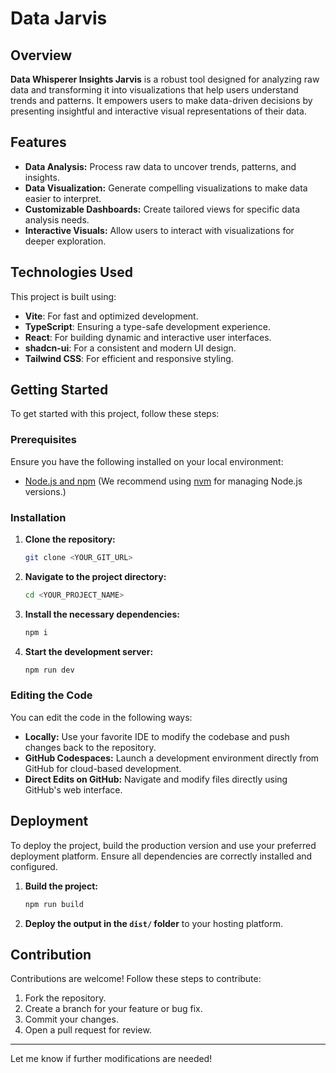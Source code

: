 # Data Jarvis

## Overview

**Data Whisperer Insights Jarvis** is a robust tool designed for analyzing raw data and transforming it into visualizations that help users understand trends and patterns. It empowers users to make data-driven decisions by presenting insightful and interactive visual representations of their data.

## Features

- **Data Analysis:** Process raw data to uncover trends, patterns, and insights.
- **Data Visualization:** Generate compelling visualizations to make data easier to interpret.
- **Customizable Dashboards:** Create tailored views for specific data analysis needs.
- **Interactive Visuals:** Allow users to interact with visualizations for deeper exploration.

## Technologies Used

This project is built using:

- **Vite**: For fast and optimized development.
- **TypeScript**: Ensuring a type-safe development experience.
- **React**: For building dynamic and interactive user interfaces.
- **shadcn-ui**: For a consistent and modern UI design.
- **Tailwind CSS**: For efficient and responsive styling.

## Getting Started

To get started with this project, follow these steps:

### Prerequisites

Ensure you have the following installed on your local environment:

- [Node.js and npm](https://nodejs.org/) (We recommend using [nvm](https://github.com/nvm-sh/nvm) for managing Node.js versions.)

### Installation

1. **Clone the repository:**
   ```sh
   git clone <YOUR_GIT_URL>
   ```

2. **Navigate to the project directory:**
   ```sh
   cd <YOUR_PROJECT_NAME>
   ```

3. **Install the necessary dependencies:**
   ```sh
   npm i
   ```

4. **Start the development server:**
   ```sh
   npm run dev
   ```

### Editing the Code

You can edit the code in the following ways:

- **Locally:** Use your favorite IDE to modify the codebase and push changes back to the repository.
- **GitHub Codespaces:** Launch a development environment directly from GitHub for cloud-based development.
- **Direct Edits on GitHub:** Navigate and modify files directly using GitHub's web interface.

## Deployment

To deploy the project, build the production version and use your preferred deployment platform. Ensure all dependencies are correctly installed and configured.

1. **Build the project:**
   ```sh
   npm run build
   ```

2. **Deploy the output in the `dist/` folder** to your hosting platform.

## Contribution

Contributions are welcome! Follow these steps to contribute:

1. Fork the repository.
2. Create a branch for your feature or bug fix.
3. Commit your changes.
4. Open a pull request for review.

---

Let me know if further modifications are needed!
